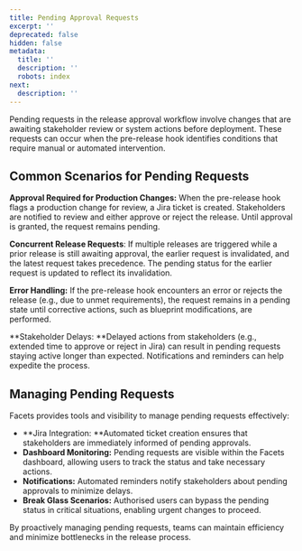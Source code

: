 ```yaml
---
title: Pending Approval Requests
excerpt: ''
deprecated: false
hidden: false
metadata:
  title: ''
  description: ''
  robots: index
next:
  description: ''
---
```

Pending requests in the release approval workflow involve changes that are awaiting stakeholder review or system actions before deployment. These requests can occur when the pre-release hook identifies conditions that require manual or automated intervention.

## Common Scenarios for Pending Requests

**Approval Required for Production Changes:** When the pre-release hook flags a production change for review, a Jira ticket is created. Stakeholders are notified to review and either approve or reject the release. Until approval is granted, the request remains pending.

**Concurrent Release Requests**: If multiple releases are triggered while a prior release is still awaiting approval, the earlier request is invalidated, and the latest request takes precedence. The pending status for the earlier request is updated to reflect its invalidation.

**Error Handling:** If the pre-release hook encounters an error or rejects the release (e.g., due to unmet requirements), the request remains in a pending state until corrective actions, such as blueprint modifications, are performed.

**Stakeholder Delays: **Delayed actions from stakeholders (e.g., extended time to approve or reject in Jira) can result in pending requests staying active longer than expected. Notifications and reminders can help expedite the process.

## Managing Pending Requests

Facets provides tools and visibility to manage pending requests effectively:

- **Jira Integration: **Automated ticket creation ensures that stakeholders are immediately informed of pending approvals.
- **Dashboard Monitoring:** Pending requests are visible within the Facets dashboard, allowing users to track the status and take necessary actions.
- **Notifications:** Automated reminders notify stakeholders about pending approvals to minimize delays.
- **Break Glass Scenarios:** Authorised users can bypass the pending status in critical situations, enabling urgent changes to proceed.

By proactively managing pending requests, teams can maintain efficiency and minimize bottlenecks in the release process.
